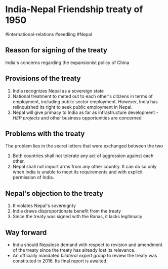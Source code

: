# India-Nepal Friendship treaty of 1950
#international-relations #seedling  #Nepal 

 ## Reason for signing of the treaty
 India's concerns regarding the expansionist policy of China
 ## Provisions of the treaty
 1. India recognizes Nepal as a sovereign state
 2. National treatment to meted out to each other's citizens in terms of employment, including public sector employment. However, India has relinquished its right to seek public employment in Nepal.
 3. Nepal will give primacy to India as far as infrastructure development - *HEP projects* and other business opportunities are concerned
## Problems with the treaty
The problem lies in the secret letters that were exchanged between the two
1. Both countries shall not tolerate any act of aggression against each other.
2. Nepal shall not import arms from any other country. It can do so only when India is unable to meet its requirements and with explicit permission of India.
## Nepal's objection to the treaty
1. It violates Nepal's sovereignty
2. India draws disproportionate benefit from the treaty
3. Since the treaty was signed with the Ranas, it lacks legitimacy
## Way forward
- India should Nepalese demand with respect to revision and amendment of the treaty since the treaty has already lost its relevance.
- An officially mandated *bilateral expert group* to review the treaty was constituted in 2016. Its final report is awaited.